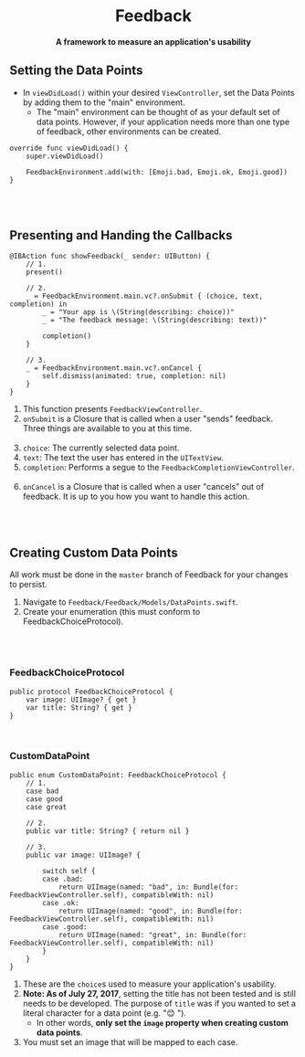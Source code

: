 <h1 align="center">
  Feedback
  <br>
</h1>

<h4 align="center">A framework to measure an application's usability</h4>


## Setting the Data Points

- In `viewDidLoad()` within your desired `ViewController`, set the Data Points by adding them to the "main" environment.
    - The "main" environment can be thought of as your default set of data points. However, if your application needs more than one type of feedback, other environments can be created.

~~~~
override func viewDidLoad() {
    super.viewDidLoad()
        
    FeedbackEnvironment.add(with: [Emoji.bad, Emoji.ok, Emoji.good])
}
~~~~

<br><br>
## Presenting and Handing the Callbacks

~~~~
@IBAction func showFeedback(_ sender: UIButton) {
    // 1.
    present()

    // 2.
    _ = FeedbackEnvironment.main.vc?.onSubmit { (choice, text, completion) in
        _ = "Your app is \(String(describing: choice))"
        _ = "The feedback message: \(String(describing: text))"

        completion()
    }

    // 3.
    _ = FeedbackEnvironment.main.vc?.onCancel {
        self.dismiss(animated: true, completion: nil)
    }
}
~~~~

1. This function presents `FeedbackViewController`.
2. `onSubmit` is a Closure that is called when a user "sends" feedback. Three things are available to you at this time.<br><br>
  1. `choice`: The currently selected data point.
  2. `text`: The text the user has entered in the `UITextView`.
  3. `completion`: Performs a segue to the `FeedbackCompletionViewController`.<br><br>
3. `onCancel` is a Closure that is called when a user "cancels" out of feedback. It is up to you how you want to handle this action.

<br><br>
## Creating Custom Data Points

All work must be done in the `master` branch of Feedback for your changes to persist.

1. Navigate to `Feedback/Feedback/Models/DataPoints.swift`.
2. Create your enumeration (this must conform to FeedbackChoiceProtocol).

<br><br>
### FeedbackChoiceProtocol

~~~~
public protocol FeedbackChoiceProtocol {
    var image: UIImage? { get }
    var title: String? { get }
}
~~~~

<br>

### CustomDataPoint

~~~~
public enum CustomDataPoint: FeedbackChoiceProtocol {
    // 1.
    case bad
    case good
    case great

    // 2.
    public var title: String? { return nil }

    // 3.
    public var image: UIImage? {

        switch self {
        case .bad:
            return UIImage(named: "bad", in: Bundle(for: FeedbackViewController.self), compatibleWith: nil)
        case .ok:
            return UIImage(named: "good", in: Bundle(for: FeedbackViewController.self), compatibleWith: nil)
        case .good:
            return UIImage(named: "great", in: Bundle(for: FeedbackViewController.self), compatibleWith: nil)
        }
    }
}
~~~~


1. These are the `choice`s used to measure your application's usability.
2. **Note: As of July 27, 2017**, setting the title has not been tested and is still needs to be developed. The purpose of `title` was if you wanted to set a literal character for a data point (e.g. "😊 ").
    - In other words, **only set the `image` property when creating custom data points**.
3. You must set an image that will be mapped to each case.
